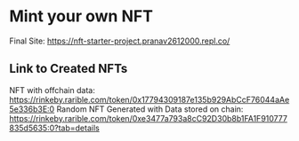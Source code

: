 # Mint your own NFT

Final Site: https://nft-starter-project.pranav2612000.repl.co/

## Link to Created NFTs
NFT with offchain data: https://rinkeby.rarible.com/token/0x17794309187e135b929AbCcF76044aAe5e336b3E:0
Random NFT Generated with Data stored on chain: https://rinkeby.rarible.com/token/0xe3477a793a8cC92D30b8b1FA1F910777835d5635:0?tab=details
